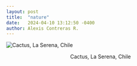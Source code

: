 ```yaml
---
layout: post
title:  "nature"
date:   2024-04-10 13:12:50 -0400
author: Alexis Contreras R.
---
```


![Cactus, La Serena, Chile](/photography/assets/images/nature/photo1.jpg)
<center>Cactus, La Serena, Chile</center>

